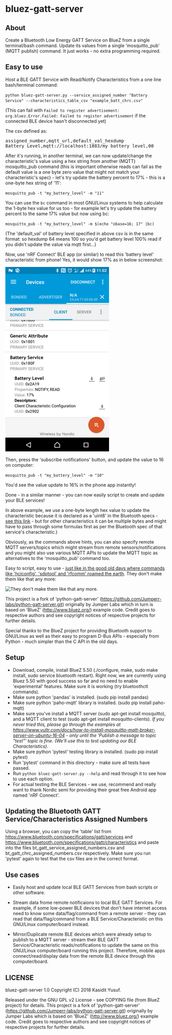 bluez-gatt-server
===================

About
-----

Create a Bluetooth Low Energy GATT Service on BlueZ from a single terminal/bash command. Update its values from a single 'mosquitto_pub' (MQTT publish) command. It just works - no extra programming required.

Easy to use
-----------

Host a BLE GATT Service with Read/Notify Characteristics from a one line bash/terminal command:

`python bluez-gatt-server.py --service_assigned_number "Battery Service" --characteristics_table_csv "example_batt_chrc.csv"`

(This can fail with `Failed to register advertisement: org.bluez.Error.Failed: Failed to register advertisement` if the connected BLE device hasn't disconnected yet)

The csv defined as:
<pre>
assigned_number,mqtt_url,default_val_hexdump
Battery Level,mqtt://localhost:1883/my_battery_level,00
</pre>

After it's running, in another terminal, we can now update/change the characteristic's value using a hex string from another (MQTT) mosquitto_pub command (this is important otherwise reads can fail as the default value is a one byte zero value that might not match your characteristic's spec) - let's try update the battery percent to 17% - this is a one-byte hex string of '11':

`mosquitto_pub -t "my_battery_level" -m "11"`

You can use the `bc` command in most GNU/Linux systems to help calculate the 1-byte hex value for us too - for example let's try update the battery percent to the same 17% value but now using bc:

`mosquitto_pub -t "my_battery_level" -m $(echo "obase=16; 17" |bc)`

(The 'default_val' of battery level specified in above csv is in the same format: so hexdump 64 means 100 so you'd get battery level 100% read if you didn't update the value via mqtt first...)

Now, use 'nRF Connect' BLE app (or similar) to read this 'battery level' characteristic from phone! Yes, it would show 17% as in below screenshot:

![](nrf_connect_read_screenshot.png)

Then, press the 'subscribe notifications' button, and update the value to 16 on computer:

`mosquitto_pub -t "my_battery_level" -m "10"`

You'd see the value update to 16% in the phone app instantly!

Done - in a similar manner - you can now easily script to create and update your BLE services!

In above example, we use a one-byte length hex value to update the characteristic because it is declared as a 'uint8' in the Bluetooth specs - [see this link](https://www.bluetooth.com/specifications/gatt/viewer?attributeXmlFile=org.bluetooth.characteristic.battery_level.xml&u=org.bluetooth.characteristic.battery_level.xml) - but for other characteristics it can be multiple bytes and might have to pass through some formulas first as per the Bluetooth spec of that service's characteristic.)

Obviously, as the commands above hints, you can also specify remote MQTT servers/topics which might stream from remote sensors/notifications and you might also use various MQTT APIs to update the MQTT topic as alternatives to the 'mosquitto_pub' command too.

Easy to script, easy to use - [just like in the good old days where commands like 'hciconfig', 'sdptool' and 'rfcomm' roamed the earth](https://github.com/ykasidit/bluez-compassion). They don't make them like that any more:

![They don't make them like that any more.](http://www.clearevo.com/300D/300D_small.jpg "They don't make them like that any more.")

This project is a fork of 'python-gatt-server' (https://github.com/Jumperr-labs/python-gatt-server.git) originally by Jumper Labs which in turn is based on 'BlueZ' (http://www.bluez.org/) example code. Credit goes to respective authors and see copyright notices of respective projects for further details.

Special thanks to the BlueZ project for providing Bluetooth support to GNU/Linux as well as their easy to program D-Bus APIs - especially from Python - much simpler than the C API in the old days.

Setup
-----

- Download, compile, install BlueZ 5.50 (./configure, make, sudo make install, sudo service bluetooth restart). Right now, we are currently using Bluez 5.50 with good success so far and no need to enable 'experimental' features. Make sure it is working (try bluetoothctl commands).
- Make sure python 'pandas' is installed. (sudo pip install pandas)
- Make sure python 'paho-mqtt' library is installed. (sudo pip install paho-mqtt)
- Make sure you've install a MQTT server (sudo apt-get install mosquitto), and a MQTT client to test (sudo apt-get install mosquitto-clients). *If you never tried this, please go through the examples at https://www.vultr.com/docs/how-to-install-mosquitto-mqtt-broker-server-on-ubuntu-16-04 - only until the 'Publish a message to topic "test"' topic is fine. (We'll use this to test updating our BLE Characteristics).*
- Make sure python 'pytest' testing library is installed. (sudo pip install pytest)
- Run 'pytest' command in this directory - make sure all tests have passed.
- Run `python bluez-gatt-server.py --help` and read through it to see how to use each option.
- For actual testing the BLE Services - we use, recommend and really want to thank Nordic semi for providing their great free Android app named 'nRF Connect'.


Updating the Bluetooth GATT Service/Characteristics Assigned Numbers
--------------------------------------------------------------------

Using a browser, you can copy the 'table' list from https://www.bluetooth.com/specifications/gatt/services and https://www.bluetooth.com/specifications/gatt/characteristics and paste into the files bt_gatt_service_assigned_numbers.csv and bt_gatt_chrc_assigned_numbers.csv respectively. Make sure you run 'pytest' again to test that the csv files are in the correct format.

Use cases
----------

- Easily host and update local BLE GATT Services from bash scripts or other software.

- Stream data frome remote notificaions to local BLE GATT Services. For example, if some low-power BLE devices that don't have internet access need to know some data/flag/command from a remote server - they can read that data/flag/command from a BLE Service/Characteristic on this GNU/Linux computer/board instead.

- Mirror/Duplicate remote BLE devices which were already setup to publish to a MQTT server - stream their BLE GATT Service/Characteristic reads/notifications to update the same on this GNU/Linux computer/board running this project. Therefore, mobile apps connect/read/display data from the remote BLE device through this computer/board.

LICENSE
-------

bluez-gatt-server 1.0 Copyright (C) 2018 Kasidit Yusuf.

Released under the GNU GPL v2 License - see COPYING file (from BlueZ project) for details. This project is a fork of 'python-gatt-server' (https://github.com/Jumperr-labs/python-gatt-server.git) originally by Jumper Labs which is based on 'BlueZ' (http://www.bluez.org/) example code. Credit goes to respective authors and see copyright notices of respective projects for further details.

